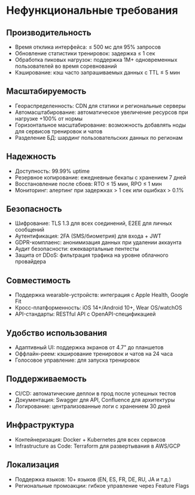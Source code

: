 # Нефункциональные требования

## Производительность
- Время отклика интерфейса: ≤ 500 мс для 95% запросов
- Обновление статистики тренировок: задержка ≤ 1 сек
- Обработка пиковых нагрузок: поддержка 1M+ одновременных пользователей во время соревнований
- Кэширование: кэш часто запрашиваемых данных с TTL ≤ 5 мин

## Масштабируемость
- Геораспределенность: CDN для статики и региональные серверы
- Автомасштабирование: автоматическое увеличение ресурсов при нагрузке +100% от нормы
- Горизонтальное масштабирование: возможность добавлять ноды для сервисов тренировок и чатов
- Разделение БД: шардинг пользовательских данных по регионам

## Надежность
- Доступность: 99.99% uptime
- Резервное копирование: ежедневные бекапы с хранением 7 дней
- Восстановление после сбоев: RTO ≤ 15 мин, RPO ≤ 1 мин
- Мониторинг: алертинг при задержках > 1 сек или ошибках > 0.1%

## Безопасность
- Шифрование: TLS 1.3 для всех соединений, E2EE для личных сообщений
- Аутентификация: 2FA (SMS/биометрия) для входа + JWT
- GDPR-комплаенс: анонимизация данных при удалении аккаунта
- Аудит безопасности: ежеквартальные пентесты
- Защита от DDoS: фильтрация трафика на уровне облачного провайдера

## Совместимость
- Поддержка wearable-устройств: интеграция с Apple Health, Google Fit
- Кросс-платформенность: iOS 14+/Android 10+, Wear OS/watchOS
- API-стандарты: RESTful API с OpenAPI-спецификацией

## Удобство использования
- Адаптивный UI: поддержка экранов от 4.7" до планшетов
- Оффлайн-реем: кэширование тренировок и чатов на 24 часа
- Голосовое управление: для запуска тренировок

## Поддерживаемость
- CI/CD: автоматические деплои в прод после успешных тестов
- Документация: Swagger для API, Confluence для архитектуры
- Логирование: централизованные логи с хранением 30 дней

## Инфраструктура
- Контейнеризация: Docker + Kubernetes для всех сервисов
- Infrastructure as Code: Terraform для развертывания в AWS/GCP

## Локализация
- Поддержка языков: 10+ языков (EN, ES, FR, DE, RU, JA и т.д.)
- Региональные промоакции: гибкое управление через Feature Flags